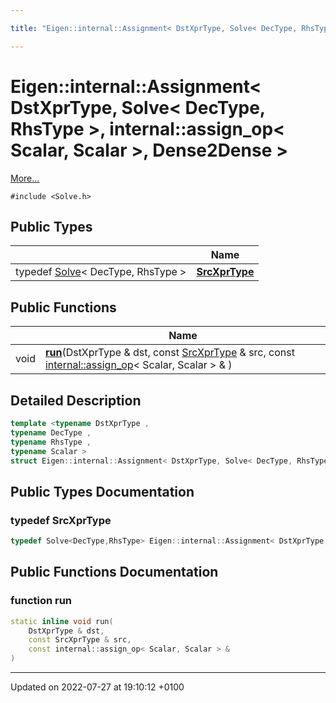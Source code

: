 ```yaml
---

title: "Eigen::internal::Assignment< DstXprType, Solve< DecType, RhsType >, internal::assign_op< Scalar, Scalar >, Dense2Dense >"

---
```


# Eigen::internal::Assignment< DstXprType, Solve< DecType, RhsType >, internal::assign_op< Scalar, Scalar >, Dense2Dense >



 [More...](#detailed-description)


`#include <Solve.h>`

## Public Types

|                | Name           |
| -------------- | -------------- |
| typedef <a href="http://example.org/classes/classeigen_1_1solve/">Solve</a>< DecType, RhsType > | **[SrcXprType](http://example.org/classes/structeigen_1_1internal_1_1assignment_3_01dstxprtype_00_01solve_3_01dectype_00_01rhstype_01_4/#typedef-srcxprtype)**  |

## Public Functions

|                | Name           |
| -------------- | -------------- |
| void | **[run](http://example.org/classes/structeigen_1_1internal_1_1assignment_3_01dstxprtype_00_01solve_3_01dectype_00_01rhstype_01_4/#function-run)**(DstXprType & dst, const <a href="http://example.org/classes/structeigen_1_1internal_1_1assignment_3_01dstxprtype_00_01solve_3_01dectype_00_01rhstype_01_4/#typedef-srcxprtype">SrcXprType</a> & src, const <a href="http://example.org/classes/structeigen_1_1internal_1_1assign__op/">internal::assign_op</a>< Scalar, Scalar > & ) |

## Detailed Description

```cpp
template <typename DstXprType ,
typename DecType ,
typename RhsType ,
typename Scalar >
struct Eigen::internal::Assignment< DstXprType, Solve< DecType, RhsType >, internal::assign_op< Scalar, Scalar >, Dense2Dense >;
```

## Public Types Documentation

### typedef SrcXprType

```cpp
typedef Solve<DecType,RhsType> Eigen::internal::Assignment< DstXprType, Solve< DecType, RhsType >, internal::assign_op< Scalar, Scalar >, Dense2Dense >::SrcXprType;
```


## Public Functions Documentation

### function run

```cpp
static inline void run(
    DstXprType & dst,
    const SrcXprType & src,
    const internal::assign_op< Scalar, Scalar > & 
)
```


-------------------------------

Updated on 2022-07-27 at 19:10:12 +0100